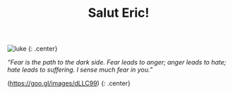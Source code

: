 ﻿---
layout: slide
title: "Salut Eric!"
---

![luke](https://cloud.githubusercontent.com/assets/16547949/25400950/3a263b30-29c2-11e7-8f09-02127726c1e1.jpg)
{: .center}

*“Fear is the path to the dark side. Fear leads to anger; anger leads to hate; hate leads to suffering. I sense much fear in you.”*

(https://goo.gl/images/dLLC99)
{: .center}
